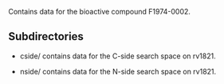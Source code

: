 Contains data for the bioactive compound F1974-0002.

## Subdirectories

- cside/ contains data for the C-side search space on rv1821.

- nside/ contains data for the N-side search space on rv1821.


